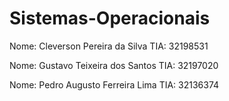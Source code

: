 # Sistemas-Operacionais

Nome: Cleverson Pereira da Silva TIA: 32198531


Nome: Gustavo Teixeira dos Santos TIA: 32197020


Nome: Pedro Augusto Ferreira Lima TIA: 32136374
